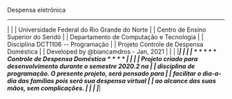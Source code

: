 Despensa eletrônica
_______________________________________________________________________________
|                                                                             |
|             Universidade Federal do Rio Grande do Norte                     |
|                 Centro de Ensino Superior do Seridó                         |
|               Departamento de Computação e Tecnologia                       |
|                  Disciplina DCT1106 -- Programação                          |
|                  Projeto Controle de Despensa Doméstica                     |
|                Developed by  @biancamdros - Jan, 2021                       |
|                                                                             |
|_____________________________________________________________________________|
|                                                                             |
|            * * * * * Controle de Despensa Doméstica * * * *                 |
|                                                                             |
|     Projeto criado para desenvolvimento durante o semestre 2020.2 na        |
|     disciplina de programação. O presente projeto, será pensado para        |
|     facilitar o dia-a-dia das famílias pois será sua despensa virtual       |
|     ao alcance das suas mãos, sem complicações.                             |
|                                                                             |
|_____________________________________________________________________________|
